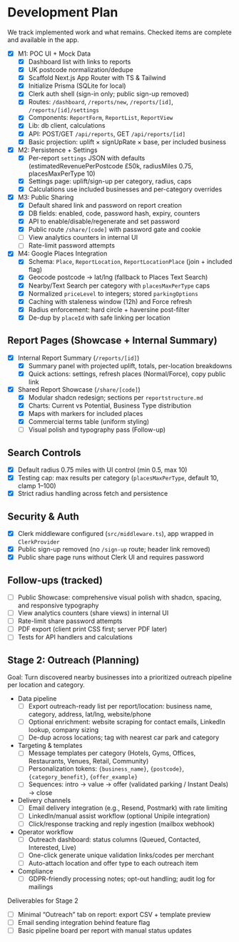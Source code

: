 # Development Plan

We track implemented work and what remains. Checked items are complete and available in the app.

- [x] M1: POC UI + Mock Data
  - [x] Dashboard list with links to reports
  - [x] UK postcode normalization/dedupe
  - [x] Scaffold Next.js App Router with TS & Tailwind
  - [x] Initialize Prisma (SQLite for local)
  - [x] Clerk auth shell (sign-in only; public sign-up removed)
  - [x] Routes: `/dashboard`, `/reports/new`, `/reports/[id]`, `/reports/[id]/settings`
  - [x] Components: `ReportForm`, `ReportList`, `ReportView`
  - [x] Lib: db client, calculations
  - [x] API: POST/GET `/api/reports`, GET `/api/reports/[id]`
  - [x] Basic projection: uplift × signUpRate × base, per included business

- [x] M2: Persistence + Settings
  - [x] Per-report `settings` JSON with defaults (estimatedRevenuePerPostcode £50k, radiusMiles 0.75, placesMaxPerType 10)
  - [x] Settings page: uplift/sign-up per category, radius, caps
  - [x] Calculations use included businesses and per-category overrides

- [x] M3: Public Sharing
  - [x] Default shared link and password on report creation
  - [x] DB fields: enabled, code, password hash, expiry, counters
  - [x] API to enable/disable/regenerate and set password
  - [x] Public route `/share/[code]` with password gate and cookie
  - [ ] View analytics counters in internal UI
  - [ ] Rate-limit password attempts

- [x] M4: Google Places Integration
  - [x] Schema: `Place`, `ReportLocation`, `ReportLocationPlace` (join + included flag)
  - [x] Geocode postcode → lat/lng (fallback to Places Text Search)
  - [x] Nearby/Text Search per category with `placesMaxPerType` caps
  - [x] Normalized `priceLevel` to integers; stored `parkingOptions`
  - [x] Caching with staleness window (12h) and Force refresh
  - [x] Radius enforcement: hard circle + haversine post-filter
  - [x] De-dup by `placeId` with safe linking per location

## Report Pages (Showcase + Internal Summary)

- [x] Internal Report Summary (`/reports/[id]`)
  - [x] Summary panel with projected uplift, totals, per-location breakdowns
  - [x] Quick actions: settings, refresh places (Normal/Force), copy public link

- [x] Shared Report Showcase (`/share/[code]`)
  - [x] Modular shadcn redesign; sections per `reportstructure.md`
  - [x] Charts: Current vs Potential, Business Type distribution
  - [x] Maps with markers for included places
  - [x] Commercial terms table (uniform styling)
  - [ ] Visual polish and typography pass (Follow-up)

## Search Controls

- [x] Default radius 0.75 miles with UI control (min 0.5, max 10)
- [x] Testing cap: max results per category (`placesMaxPerType`, default 10, clamp 1–100)
- [x] Strict radius handling across fetch and persistence

## Security & Auth

- [x] Clerk middleware configured (`src/middleware.ts`), app wrapped in `ClerkProvider`
- [x] Public sign-up removed (no `/sign-up` route; header link removed)
- [x] Public share page runs without Clerk UI and requires password

## Follow-ups (tracked)

- [ ] Public Showcase: comprehensive visual polish with shadcn, spacing, and responsive typography
- [ ] View analytics counters (share views) in internal UI
- [ ] Rate-limit share password attempts
- [ ] PDF export (client print CSS first; server PDF later)
- [ ] Tests for API handlers and calculations

## Stage 2: Outreach (Planning)

Goal: Turn discovered nearby businesses into a prioritized outreach pipeline per location and category.

- Data pipeline
  - [ ] Export outreach-ready list per report/location: business name, category, address, lat/lng, website/phone
  - [ ] Optional enrichment: website scraping for contact emails, LinkedIn lookup, company sizing
  - [ ] De-dup across locations; tag with nearest car park and category

- Targeting & templates
  - [ ] Message templates per category (Hotels, Gyms, Offices, Restaurants, Venues, Retail, Community)
  - [ ] Personalization tokens: `{business_name}`, `{postcode}`, `{category_benefit}`, `{offer_example}`
  - [ ] Sequences: intro → value → offer (validated parking / Instant Deals) → close

- Delivery channels
  - [ ] Email delivery integration (e.g., Resend, Postmark) with rate limiting
  - [ ] LinkedIn/manual assist workflow (optional Unipile integration)
  - [ ] Click/response tracking and reply ingestion (mailbox webhook)

- Operator workflow
  - [ ] Outreach dashboard: status columns (Queued, Contacted, Interested, Live)
  - [ ] One-click generate unique validation links/codes per merchant
  - [ ] Auto-attach location and offer type to each outreach item

- Compliance
  - [ ] GDPR-friendly processing notes; opt-out handling; audit log for mailings

Deliverables for Stage 2

- [ ] Minimal “Outreach” tab on report: export CSV + template preview
- [ ] Email sending integration behind feature flag
- [ ] Basic pipeline board per report with manual status updates
